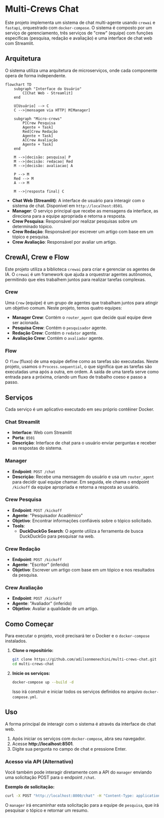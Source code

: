 # Multi-Crews Chat

Este projeto implementa um sistema de chat multi-agente usando `crewai` e `fastapi`, orquestrado com `docker-compose`. O sistema é composto por um serviço de gerenciamento, três serviços de "crew" (equipe) com funções específicas (pesquisa, redação e avaliação) e uma interface de chat web com Streamlit.

## Arquitetura

O sistema utiliza uma arquitetura de microserviços, onde cada componente opera de forma independente.

```mermaid
flowchart TD
    subgraph "Interface do Usuário"
        C[Chat Web - Streamlit]
    end

    U[Usuário] --> C
    C -->|mensagem via HTTP| M[Manager]
    
    subgraph "Micro-crews"
        P[Crew Pesquisa
        Agente + Task]
        Red[Crew Redação
        Agente + Task]
        A[Crew Avaliação
        Agente + Task]
    end

    M -->|decisão: pesquisa| P
    M -->|decisão: redacao| Red
    M -->|decisão: avaliacao| A

    P --> M
    Red --> M
    A --> M

    M -->|resposta final| C
```

- **Chat Web (Streamlit)**: A interface de usuário para interagir com o sistema de chat. Disponível em `http://localhost:8501`.
- **Manager**: O serviço principal que recebe as mensagens da interface, as direciona para a equipe apropriada e retorna a resposta.
- **Crew Pesquisa**: Responsável por realizar pesquisas sobre um determinado tópico.
- **Crew Redação**: Responsável por escrever um artigo com base em um tópico e pesquisa.
- **Crew Avaliação**: Responsável por avaliar um artigo.

## CrewAI, Crew e Flow

Este projeto utiliza a biblioteca `crewai` para criar e gerenciar os agentes de IA. O `crewai` é um framework que ajuda a orquestrar agentes autônomos, permitindo que eles trabalhem juntos para realizar tarefas complexas.

### Crew

Uma `Crew` (equipe) é um grupo de agentes que trabalham juntos para atingir um objetivo comum. Neste projeto, temos quatro equipes:

- **Manager Crew**: Contém o `router_agent` que decide qual equipe deve ser acionada.
- **Pesquisa Crew**: Contém o `pesquisador` agente.
- **Redação Crew**: Contém o `redator` agente.
- **Avaliação Crew**: Contém o `avaliador` agente.

### Flow

O `flow` (fluxo) de uma equipe define como as tarefas são executadas. Neste projeto, usamos o `Process.sequential`, o que significa que as tarefas são executadas uma após a outra, em ordem. A saída de uma tarefa serve como entrada para a próxima, criando um fluxo de trabalho coeso e passo a passo.

## Serviços

Cada serviço é um aplicativo executado em seu próprio contêiner Docker.

### Chat Streamlit

- **Interface**: Web com Streamlit
- **Porta**: `8501`
- **Descrição**: Interface de chat para o usuário enviar perguntas e receber as respostas do sistema.

### Manager

- **Endpoint**: `POST /chat`
- **Descrição**: Recebe uma mensagem do usuário e usa um `router_agent` para decidir qual equipe chamar. Em seguida, ele chama o endpoint `/kickoff` da equipe apropriada e retorna a resposta ao usuário.

### Crew Pesquisa

- **Endpoint**: `POST /kickoff`
- **Agente**: "Pesquisador Acadêmico"
- **Objetivo**: Encontrar informações confiáveis sobre o tópico solicitado.
- **Tools**:
    - **DuckDuckGo Search**: O agente utiliza a ferramenta de busca DuckDuckGo para pesquisar na web.
    
### Crew Redação

- **Endpoint**: `POST /kickoff`
- **Agente**: "Escritor" (inferido)
- **Objetivo**: Escrever um artigo com base em um tópico e nos resultados da pesquisa.

### Crew Avaliação

- **Endpoint**: `POST /kickoff`
- **Agente**: "Avaliador" (inferido)
- **Objetivo**: Avaliar a qualidade de um artigo.

## Como Começar

Para executar o projeto, você precisará ter o Docker e o `docker-compose` instalados.

1.  **Clone o repositório:**

    ```bash
    git clone https://github.com/adilsonmenechini/multi-crews-chat.git
    cd multi-crews-chat
    ```

2.  **Inicie os serviços:**

    ```bash
    docker-compose up --build -d
    ```

    Isso irá construir e iniciar todos os serviços definidos no arquivo `docker-compose.yml`.

## Uso

A forma principal de interagir com o sistema é através da interface de chat web.

1.  Após iniciar os serviços com `docker-compose`, abra seu navegador.
2.  Acesse **http://localhost:8501**.
3.  Digite sua pergunta no campo de chat e pressione Enter.

### Acesso via API (Alternativo)

Você também pode interagir diretamente com a API do `manager` enviando uma solicitação POST para o endpoint `/chat`.

**Exemplo de solicitação:**

```bash
curl -X POST "http://localhost:8000/chat" -H "Content-Type: application/json" -d '''{"text": "Qual é o estado da arte em IA generativa?"}'''
```

O `manager` irá encaminhar esta solicitação para a equipe de `pesquisa`, que irá pesquisar o tópico e retornar um resumo.
